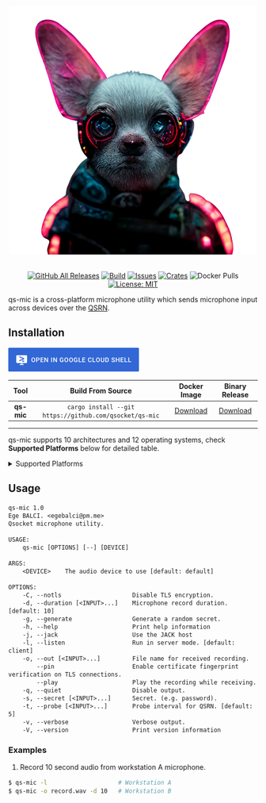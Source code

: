 <div align="center">
  <img src=".github/img/banner.png">
  <br>
  <br>


  [![GitHub All Releases][release-img]][release]
  [![Build][workflow-img]][workflow]
  [![Issues][issues-img]][issues]
  [![Crates][crates-img]][crates]
  ![Docker Pulls][docker-pulls]
  [![License: MIT][license-img]][license]
</div>

[crates]: https://crates.io/crates/qs-mic
[crates-img]: https://img.shields.io/crates/v/qs-mic
[release]: https://github.com/qsocket/qs-mic/releases
[release-img]: https://img.shields.io/github/v/release/qsocket/qs-mic
[downloads]: https://github.com/qsocket/qs-mic/releases
[downloads-img]: https://img.shields.io/github/downloads/qsocket/qs-mic/total?logo=github
[issues]: https://github.com/qsocket/qs-mic/issues
[issues-img]: https://img.shields.io/github/issues/qsocket/qs-mic?color=red
[docker-pulls]: https://img.shields.io/docker/pulls/qsocket/qs-mic?logo=docker&label=docker%20pulls
[license]: https://raw.githubusercontent.com/qsocket/qs-mic/master/LICENSE
[license-img]: https://img.shields.io/github/license/qsocket/qs-mic.svg
[google-cloud-shell]: https://console.cloud.google.com/cloudshell/open?git_repo=https://github.com/qsocket/qs-mic&tutorial=README.md
[workflow-img]: https://github.com/qsocket/qs-mic/actions/workflows/main.yml/badge.svg
[workflow]: https://github.com/qsocket/qs-mic/actions/workflows/main.yml
[qsrn]: https://github.com/qsocket/qsrn

qs-mic is a cross-platform microphone utility which sends microphone input across devices over the [QSRN][qsrn].

## Installation

[![Open in Cloud Shell](.github/img/cloud-shell.png)][google-cloud-shell]

|  **Tool**  |                    **Build From Source**                    |      **Docker Image**       | **Binary Release**  |
| :--------: | :---------------------------------------------------------: | :-------------------------: | :-----------------: |
| **qs-mic** | ```cargo install --git https://github.com/qsocket/qs-mic``` | [Download](#docker-install) | [Download](release) |

---
qs-mic supports 10 architectures and 12 operating systems, check **Supported Platforms** below for detailed table.

<details>
<summary>Supported Platforms</summary>

| **Platform**  | **AMD64** | **386** | **ARM** | **ARM64** | **MIPS** | **MIPS64** | **MIPS64LE** | **PPC64** | **PPC64LE** | **S390X** |
| :-----------: | :-------: | :-----: | :-----: | :-------: | :------: | :--------: | :----------: | :-------: | :---------: | :-------: |
|   **Linux**   |     ✅     |    ✅    |    ✅    |     ✅     |    ✅     |     ✅      |      ✅       |     ✅     |      ✅      |     ✅     |
|  **Darwin**   |     ✅     |    ❌    |    ❌    |     ✅     |    ❌     |     ❌      |      ❌       |     ❌     |      ❌      |     ❌     |
|  **Windows**  |     ✅     |    ✅    |    ✅    |     ✅     |    ❌     |     ❌      |      ❌       |     ❌     |      ❌      |     ❌     |
|  **OpenBSD**  |     ✅     |    ✅    |    ✅    |     ✅     |    ❌     |     ✅      |      ❌       |     ❌     |      ❌      |     ❌     |
|  **NetBSD**   |     ✅     |    ✅    |    ✅    |     ✅     |    ❌     |     ❌      |      ❌       |     ❌     |      ❌      |     ❌     |
|  **FreeBSD**  |     ✅     |    ✅    |    ✅    |     ✅     |    ❌     |     ❌      |      ❌       |     ❌     |      ❌      |     ❌     |
|  **Android**  |     ✅     |    ✅    |    ✅    |     ✅     |    ❌     |     ❌      |      ❌       |     ❌     |      ❌      |     ❌     |
|    **IOS**    |     ✅     |    ❌    |    ❌    |     ✅     |    ❌     |     ❌      |      ❌       |     ❌     |      ❌      |     ❌     |
|  **Solaris**  |     ✅     |    ❌    |    ❌    |     ❌     |    ❌     |     ❌      |      ❌       |     ❌     |      ❌      |     ❌     |
|  **Illumos**  |     ✅     |    ❌    |    ❌    |     ❌     |    ❌     |     ❌      |      ❌       |     ❌     |      ❌      |     ❌     |
| **Dragonfly** |     ✅     |    ❌    |    ❌    |     ❌     |    ❌     |     ❌      |      ❌       |     ❌     |      ❌      |     ❌     |
|    **AIX**    |     ❌     |    ❌    |    ❌    |     ❌     |    ❌     |     ❌      |      ❌       |     ✅     |      ❌      |     ❌     |

</details>

## Usage
```
qs-mic 1.0
Ege BALCI. <egebalci@pm.me>
Qsocket microphone utility.

USAGE:
    qs-mic [OPTIONS] [--] [DEVICE]

ARGS:
    <DEVICE>    The audio device to use [default: default]

OPTIONS:
    -C, --notls                    Disable TLS encryption.
    -d, --duration [<INPUT>...]    Microphone record duration. [default: 10]
    -g, --generate                 Generate a random secret.
    -h, --help                     Print help information
    -j, --jack                     Use the JACK host
    -l, --listen                   Run in server mode. [default: client]
    -o, --out [<INPUT>...]         File name for received recording.
        --pin                      Enable certificate fingerprint verification on TLS connections.
        --play                     Play the recording while receiving.
    -q, --quiet                    Disable output.
    -s, --secret [<INPUT>...]      Secret. (e.g. password).
    -t, --probe [<INPUT>...]       Probe interval for QSRN. [default: 5]
    -v, --verbose                  Verbose output.
    -V, --version                  Print version information
```
### Examples
1. Record 10 second audio from workstation A microphone. 
```bash
$ qs-mic -l                    # Workstation A
$ qs-mic -o record.wav -d 10   # Workstation B
```
